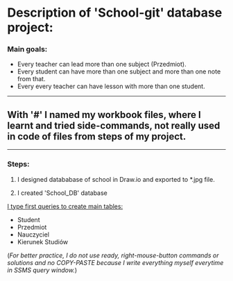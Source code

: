 # Description of 'School-git' database project:<br>

### Main goals:
* Every teacher can lead more than one subject (Przedmiot).
* Every student can have more than one subject and more than one note from that.
* Every every teacher can have lesson with more than one student.


---
With '#' I named my workbook files, where I learnt and tried side-commands, not really used in code of files from steps of my project.
---
---



### Steps:
1. I designed datababase of school in Draw.io and exported to *.jpg file.<br>

2. I created 'School_DB' database

<u>I type first queries to create main tables:</u><br>
+ Student
+ Przedmiot
+ Nauczyciel
+ Kierunek Studiów <br>

(*For better practice, I do not use ready, right-mouse-button commands or solutions and no COPY-PASTE because I write everything myself everytime in SSMS query window.*)<br>

